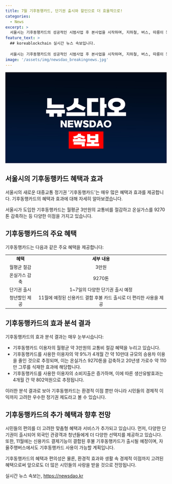 ```yaml
---
title: 7월 기후동행카드, 단기권 출시와 할인으로 더 효율적으로!
categories:
  - News
excerpt: >
  서울시는 기후동행카드의 성공적인 시범사업 후 본사업을 시작하며, 지하철, 버스, 따릉이 등 무제한 대중교통을 월 6만5000원에 이용 가능하다. 이로 인해 이용자는 평균 3만원의 교통비를 절약하고, 온실가스 9270톤을 감축하는 효과가 있다. 또한, 외부활동 증가와 소비지출 증가로 생산유발효과가 약 802억원으로 추정되며, 20년생 가로수 약 110만 그루를 식재한 효과도 나타났다. 이에 시는 단기권 출시, 청년할인 등 맞춤혜택과 함께 문화시설 할인 혜택을 확대하고 있으며, 11월에는 신용카드 결합 후불 카드를 출시할 예정이다. 또한, 자율주행버스와 한강 리버버스에서도 이용 가능하며, 지하철 요금 인상에도 가격을 유지할 방침이다.
feature_text: >
  ## koreablockchain 실시간 뉴스 속보입니다.

  서울시는 기후동행카드의 성공적인 시범사업 후 본사업을 시작하며, 지하철, 버스, 따릉이 등 무제한 대중교통을 월 6만5000원에 이용 가능하다. 이로 인해 이용자는 평균 3만원의 교통비를 절약하고, 온실가스 9270톤을 감축하는 효과가 있다. 또한, 외부활동 증가와 소비지출 증가로 생산유발효과가 약 802억원으로 추정되며, 20년생 가로수 약 110만 그루를 식재한 효과도 나타났다. 이에 시는 단기권 출시, 청년할인 등 맞춤혜택과 함께 문화시설 할인 혜택을 확대하고 있으며, 11월에는 신용카드 결합 후불 카드를 출시할 예정이다. 또한, 자율주행버스와 한강 리버버스에서도 이용 가능하며, 지하철 요금 인상에도 가격을 유지할 방침이다.
image: '/assets/img/newsdao_breakingnews.jpg'
---
```


<p><img src="/assets/img/newsdao_breakingnews.jpg" alt="koreablockchain 속보" /></p>

<h2 data-ke-size="size26">서울시의 기후동행카드 혜택과 효과</h2>

<p>서울시의 새로운 대중교통 정기권 '기후동행카드'는 매우 많은 혜택과 효과를 제공합니다. 기후동행카드의 혜택과 효과에 대해 자세히 알아보겠습니다.</p>

<p data-ke-size="size16">서울시가 도입한 기후동행카드는 월평균 3만원의 교통비를 절감하고 온실가스를 9270톤 감축하는 등 다양한 이점을 가지고 있습니다.</p>

<h2 data-ke-size="size26">기후동행카드의 주요 혜택</h2>

<p data-ke-size="size16">기후동행카드는 다음과 같은 주요 혜택을 제공합니다:</p>

<table>
    <tr>
        <td style="text-align: center; height: 17px;"><b>혜택</b></td>
        <td style="text-align: center; height: 17px;"><b>세부 내용</b></td>
    </tr>
    <tr>
        <td style="text-align: center; height: 17px;">월평균 절감</td>
        <td style="text-align: center; height: 17px;">3만원</td>
    </tr>
    <tr>
        <td style="text-align: center; height: 17px;">온실가스 감축</td>
        <td style="text-align: center; height: 17px;">9270톤</td>
    </tr>
    <tr>
        <td style="text-align: center; height: 17px;">단기권 출시</td>
        <td style="text-align: center; height: 17px;">1~7일의 다양한 단기권 출시 예정</td>
    </tr>
    <tr>
        <td style="text-align: center; height: 17px;">청년할인 제공</td>
        <td style="text-align: center; height: 17px;">11월에 예정된 신용카드 결합 후불 카드 출시로 더 편리한 사용을 제공</td>
    </tr>
</table>

<h2 data-ke-size="size26">기후동행카드의 효과 분석 결과</h2>

<p data-ke-size="size16">기후동행카드의 효과 분석 결과는 매우 눈부시습니다:</p>

<ul>
    <li>기후동행카드 이용자의 월평균 약 3만원의 교통비 절감 혜택을 누리고 있습니다.</li>
    <li>기후동행카드를 사용한 이용자의 약 9%가 4개월 간 약 10만대 규모의 승용차 이용을 줄인 것으로 추정되며, 이는 온실가스 9270톤을 감축하고 20년생 가로수 약 110만 그루를 식재한 효과에 해당합니다.</li>
    <li>기후동행카드를 사용한 이용자의 소비지출은 증가하며, 이에 따른 생산유발효과는 4개월 간 약 802억원으로 추정됩니다.</li>
</ul>

<p data-ke-size="size16">이러한 분석 결과로 보아 기후동행카드는 환경적 이점 뿐만 아니라 시민들의 경제적 이익까지 고려한 우수한 정기권 제도라고 볼 수 있습니다.</p>

<h2 data-ke-size="size26">기후동행카드의 추가 혜택과 향후 전망</h2>

<p data-ke-size="size16">시민들의 편의를 더 고려한 맞춤형 혜택과 서비스가 추가되고 있습니다. 먼저, 다양한 단기권이 출시되어 외국인 관광객과 청년들에게 더 다양한 선택지를 제공하고 있습니다. 또한, 11월에는 신용카드 결제기능이 결합된 후불 기후동행카드가 출시될 예정이며, 자율주행버스에서도 기후동행카드 사용이 가능할 계획입니다.</p>

<p data-ke-size="size16">기후동행카드의 혜택과 편의성은 물론, 환경적 효과와 생활 속 경제적 이점까지 고려된 혜택으로써 앞으로도 더 많은 시민들의 사랑을 받을 것으로 전망됩니다.</p>
실시간 뉴스 속보는, <a href="https://newsdao.kr" rel="dofollow">https://newsdao.kr</a>


